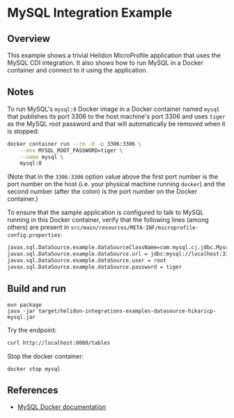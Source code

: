 # MySQL Integration Example

## Overview

This example shows a trivial Helidon MicroProfile application that
uses the MySQL CDI integration.  It also shows how to run MySQL in a
Docker container and connect to it using the application.

## Notes

To run MySQL's `mysql:8` Docker image in a Docker container named
`mysql` that publishes its port 3306 to the host machine's port 3306
and uses `tiger` as the MySQL root password and that will
automatically be removed when it is stopped:

```sh
docker container run --rm -d -p 3306:3306 \
    --env MYSQL_ROOT_PASSWORD=tiger \
    --name mysql \
    mysql:8
```

(Note that in the `3306:3306` option value above the first port number
is the port number on the host (i.e. your physical machine running
`docker`) and the second number (after the colon) is the port number
on the Docker container.)

To ensure that the sample application is configured to talk to MySQL
running in this Docker container, verify that the following lines
(among others) are present in
`src/main/resources/META-INF/microprofile-config.properties`:

```sh
javax.sql.DataSource.example.dataSourceClassName=com.mysql.cj.jdbc.MysqlDataSource
javax.sql.DataSource.example.dataSource.url = jdbc:mysql://localhost:3306
javax.sql.DataSource.example.dataSource.user = root
javax.sql.DataSource.example.dataSource.password = tiger
```


## Build and run

```shell
mvn package
java -jar target/helidon-integrations-examples-datasource-hikaricp-mysql.jar
```

Try the endpoint:
```sh
curl http://localhost:8080/tables
```

Stop the docker container:
```shell
docker stop mysql
```

## References

- [MySQL Docker documentation](https://hub.docker.com/_/mysql?tab=description)
